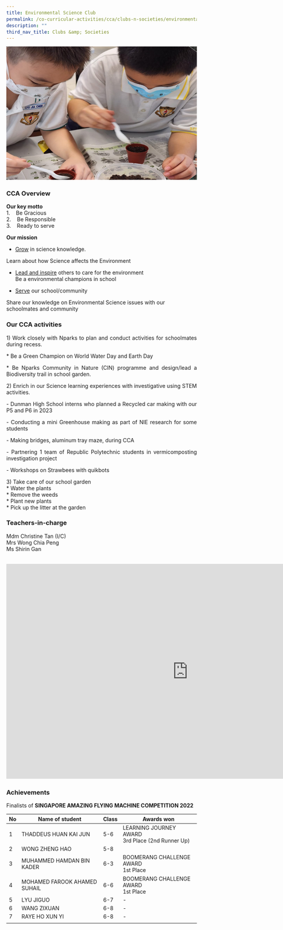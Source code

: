 ```yaml
---
title: Environmental Science Club
permalink: /co-curricular-activities/cca/clubs-n-societies/environmental-science-club/
description: ""
third_nav_title: Clubs &amp; Societies
---
```

![](/images/ESC8.png)

### CCA Overview

**Our key motto**<br>
1.&nbsp;&nbsp;&nbsp; Be Gracious<br>
2.&nbsp;&nbsp;&nbsp; Be Responsible<br>
3.&nbsp;&nbsp;&nbsp; Ready to serve<br>

<b>Our mission</b><br>
* <p style="text-align: justify;"><u>Grow</u> in science knowledge.<br>
Learn about how Science affects the Environment<br></p>
* <p style="text-align: justify;"><u>Lead and inspire</u> others to care for the environment<br>Be a environmental champions in school</p>
* <p style="text-align: justify;"><u>Serve</u> our school/community<br>
Share our knowledge on Environmental Science issues with our schoolmates and community<br></p>

### Our CCA activities

<p style="text-align: justify;">1) Work closely with Nparks to plan and conduct activities for schoolmates during recess.<br>
           
</p><p style="text-align: justify;">* Be a Green Champion on World Water Day and Earth Day 
</p><p style="text-align: justify;">* Be Nparks Community in Nature (CIN) programme and design/lead a Biodiversity trail in school garden. <br>

</p><p style="text-align: justify;">2) Enrich in our Science learning experiences with investigative using STEM activities.<br>
</p><p style="text-align: justify;">- Dunman High School interns who planned a Recycled car making with our P5 and P6 in 2023<br>
</p><p style="text-align: justify;">-	Conducting a mini Greenhouse making as part of NIE research for some students<br>
</p><p style="text-align: justify;">- Making bridges, aluminum tray maze,  during CCA <br>
</p><p style="text-align: justify;">-	Partnering 1 team of Republic Polytechnic students in vermicomposting investigation project <br>
</p><p style="text-align: justify;">-	Workshops on Strawbees with quikbots<br> 

</p><p style="text-align: justify;">3) Take care of our school garden<br>
*	Water the plants<br>
*	Remove the weeds<br>
*	Plant new plants<br>
*	Pick up the litter at the garden<br></p>


### Teachers-in-charge
Mdm Christine Tan (I/C)<br>
Mrs Wong Chia Peng<br>
Ms Shirin Gan<br><br>

<iframe allowfullscreen="true" height="569" width="960" frameborder="0" src="https://docs.google.com/presentation/d/e/2PACX-1vTvYUShrwMOjh-5q-S_AqF4MI_aHFNqLkqyRPX13Xm7cNtWissTqc19EGibO76vecjgU4AMGdJ5PSqJ/embed?start=true&amp;loop=true&amp;delayms=3000"></iframe><p></p>
	
### Achievements
Finalists of <b>SINGAPORE AMAZING FLYING MACHINE COMPETITION 2022</b>

| No | Name of student | Class | Awards won |
|---|---|---|---|
| 1 | THADDEUS HUAN KAI JUN | 5-6 | LEARNING JOURNEY AWARD<br>3rd Place (2nd Runner Up)  |
| 2 | WONG ZHENG HAO | 5-8 |  |
| 3 | MUHAMMED HAMDAN BIN KADER | 6-3 | BOOMERANG CHALLENGE AWARD<br>1st Place |
| 4 | MOHAMED FAROOK AHAMED SUHAIL | 6-6 |BOOMERANG CHALLENGE AWARD<br>1st Place |
| 5 | LYU JIGUO | 6-7 | - |
| 6 | WANG ZIXUAN | 6-8 | - |
| 7 | RAYE HO XUN YI | 6-8 | - |
| | | |